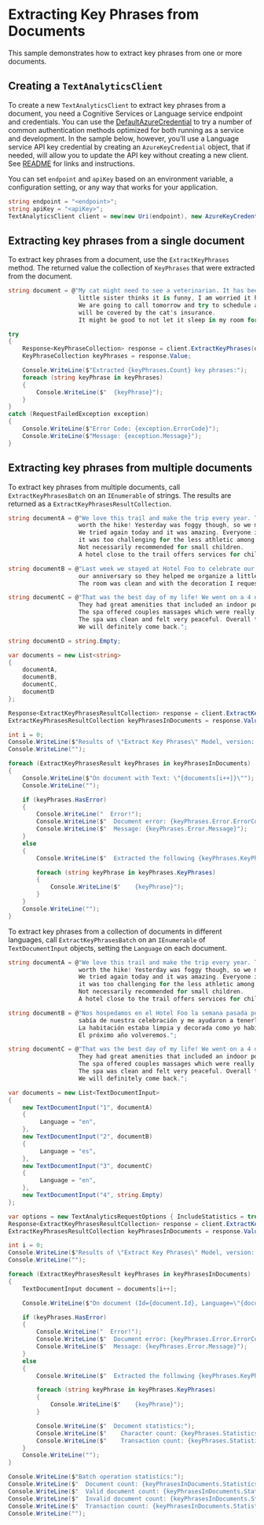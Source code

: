 # Extracting Key Phrases from Documents

This sample demonstrates how to extract key phrases from one or more documents.

## Creating a `TextAnalyticsClient`

To create a new `TextAnalyticsClient` to extract key phrases from a document, you need a Cognitive Services or Language service endpoint and credentials.  You can use the [DefaultAzureCredential][DefaultAzureCredential] to try a number of common authentication methods optimized for both running as a service and development.  In the sample below, however, you'll use a Language service API key credential by creating an `AzureKeyCredential` object, that if needed, will allow you to update the API key without creating a new client. See [README][README] for links and instructions.

You can set `endpoint` and `apiKey` based on an environment variable, a configuration setting, or any way that works for your application.

```C# Snippet:CreateTextAnalyticsClient
string endpoint = "<endpoint>";
string apiKey = "<apiKey>";
TextAnalyticsClient client = new(new Uri(endpoint), new AzureKeyCredential(apiKey));
```

## Extracting key phrases from a single document

To extract key phrases from a document, use the `ExtractKeyPhrases` method.  The returned value the collection of `KeyPhrases` that were extracted from the document.

```C# Snippet:ExtractKeyPhrases
string document = @"My cat might need to see a veterinarian. It has been sneezing more than normal, and although my
                    little sister thinks it is funny, I am worried it has the cold that I got last week.
                    We are going to call tomorrow and try to schedule an appointment for this week. Hopefully it
                    will be covered by the cat's insurance.
                    It might be good to not let it sleep in my room for a while.";

try
{
    Response<KeyPhraseCollection> response = client.ExtractKeyPhrases(document);
    KeyPhraseCollection keyPhrases = response.Value;

    Console.WriteLine($"Extracted {keyPhrases.Count} key phrases:");
    foreach (string keyPhrase in keyPhrases)
    {
        Console.WriteLine($"  {keyPhrase}");
    }
}
catch (RequestFailedException exception)
{
    Console.WriteLine($"Error Code: {exception.ErrorCode}");
    Console.WriteLine($"Message: {exception.Message}");
}
```

## Extracting key phrases from multiple documents

To extract key phrases from multiple documents, call `ExtractKeyPhrasesBatch` on an `IEnumerable` of strings.  The results are returned as a `ExtractKeyPhrasesResultCollection`.

```C# Snippet:TextAnalyticsSample3ExtractKeyPhrasesConvenience
string documentA = @"We love this trail and make the trip every year. The views are breathtaking and well
                    worth the hike! Yesterday was foggy though, so we missed the spectacular views.
                    We tried again today and it was amazing. Everyone in my family liked the trail although
                    it was too challenging for the less athletic among us.
                    Not necessarily recommended for small children.
                    A hotel close to the trail offers services for childcare in case you want that.";

string documentB = @"Last week we stayed at Hotel Foo to celebrate our anniversary. The staff knew about
                    our anniversary so they helped me organize a little surprise for my partner.
                    The room was clean and with the decoration I requested. It was perfect!";

string documentC = @"That was the best day of my life! We went on a 4 day trip where we stayed at Hotel Foo.
                    They had great amenities that included an indoor pool, a spa, and a bar.
                    The spa offered couples massages which were really good. 
                    The spa was clean and felt very peaceful. Overall the whole experience was great.
                    We will definitely come back.";

string documentD = string.Empty;

var documents = new List<string>
{
    documentA,
    documentB,
    documentC,
    documentD
};

Response<ExtractKeyPhrasesResultCollection> response = client.ExtractKeyPhrasesBatch(documents);
ExtractKeyPhrasesResultCollection keyPhrasesInDocuments = response.Value;

int i = 0;
Console.WriteLine($"Results of \"Extract Key Phrases\" Model, version: \"{keyPhrasesInDocuments.ModelVersion}\"");
Console.WriteLine("");

foreach (ExtractKeyPhrasesResult keyPhrases in keyPhrasesInDocuments)
{
    Console.WriteLine($"On document with Text: \"{documents[i++]}\"");
    Console.WriteLine("");

    if (keyPhrases.HasError)
    {
        Console.WriteLine("  Error!");
        Console.WriteLine($"  Document error: {keyPhrases.Error.ErrorCode}.");
        Console.WriteLine($"  Message: {keyPhrases.Error.Message}");
    }
    else
    {
        Console.WriteLine($"  Extracted the following {keyPhrases.KeyPhrases.Count()} key phrases:");

        foreach (string keyPhrase in keyPhrases.KeyPhrases)
        {
            Console.WriteLine($"    {keyPhrase}");
        }
    }
    Console.WriteLine("");
}
```

To extract key phrases from a collection of documents in different languages, call `ExtractKeyPhrasesBatch` on an `IEnumerable` of `TextDocumentInput` objects, setting the `Language` on each document.

```C# Snippet:TextAnalyticsSample3ExtractKeyPhrasesBatch
string documentA = @"We love this trail and make the trip every year. The views are breathtaking and well
                    worth the hike! Yesterday was foggy though, so we missed the spectacular views.
                    We tried again today and it was amazing. Everyone in my family liked the trail although
                    it was too challenging for the less athletic among us.
                    Not necessarily recommended for small children.
                    A hotel close to the trail offers services for childcare in case you want that.";

string documentB = @"Nos hospedamos en el Hotel Foo la semana pasada por nuestro aniversario. La gerencia
                    sabía de nuestra celebración y me ayudaron a tenerle una sorpresa a mi pareja.
                    La habitación estaba limpia y decorada como yo había pedido. Una gran experiencia.
                    El próximo año volveremos.";

string documentC = @"That was the best day of my life! We went on a 4 day trip where we stayed at Hotel Foo.
                    They had great amenities that included an indoor pool, a spa, and a bar.
                    The spa offered couples massages which were really good. 
                    The spa was clean and felt very peaceful. Overall the whole experience was great.
                    We will definitely come back.";

var documents = new List<TextDocumentInput>
{
    new TextDocumentInput("1", documentA)
    {
         Language = "en",
    },
    new TextDocumentInput("2", documentB)
    {
         Language = "es",
    },
    new TextDocumentInput("3", documentC)
    {
         Language = "en",
    },
    new TextDocumentInput("4", string.Empty)
};

var options = new TextAnalyticsRequestOptions { IncludeStatistics = true };
Response<ExtractKeyPhrasesResultCollection> response = client.ExtractKeyPhrasesBatch(documents, options);
ExtractKeyPhrasesResultCollection keyPhrasesInDocuments = response.Value;

int i = 0;
Console.WriteLine($"Results of \"Extract Key Phrases\" Model, version: \"{keyPhrasesInDocuments.ModelVersion}\"");
Console.WriteLine("");

foreach (ExtractKeyPhrasesResult keyPhrases in keyPhrasesInDocuments)
{
    TextDocumentInput document = documents[i++];

    Console.WriteLine($"On document (Id={document.Id}, Language=\"{document.Language}\"):");

    if (keyPhrases.HasError)
    {
        Console.WriteLine("  Error!");
        Console.WriteLine($"  Document error: {keyPhrases.Error.ErrorCode}.");
        Console.WriteLine($"  Message: {keyPhrases.Error.Message}");
    }
    else
    {
        Console.WriteLine($"  Extracted the following {keyPhrases.KeyPhrases.Count()} key phrases:");

        foreach (string keyPhrase in keyPhrases.KeyPhrases)
        {
            Console.WriteLine($"    {keyPhrase}");
        }

        Console.WriteLine($"  Document statistics:");
        Console.WriteLine($"    Character count: {keyPhrases.Statistics.CharacterCount}");
        Console.WriteLine($"    Transaction count: {keyPhrases.Statistics.TransactionCount}");
    }
    Console.WriteLine("");
}

Console.WriteLine($"Batch operation statistics:");
Console.WriteLine($"  Document count: {keyPhrasesInDocuments.Statistics.DocumentCount}");
Console.WriteLine($"  Valid document count: {keyPhrasesInDocuments.Statistics.ValidDocumentCount}");
Console.WriteLine($"  Invalid document count: {keyPhrasesInDocuments.Statistics.InvalidDocumentCount}");
Console.WriteLine($"  Transaction count: {keyPhrasesInDocuments.Statistics.TransactionCount}");
Console.WriteLine("");
```

[DefaultAzureCredential]: https://github.com/Azure/azure-sdk-for-net/blob/main/sdk/identity/Azure.Identity/README.md
[README]: https://github.com/Azure/azure-sdk-for-net/blob/main/sdk/textanalytics/Azure.AI.TextAnalytics/README.md